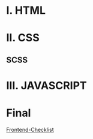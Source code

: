 # I. HTML

# II. CSS

## SCSS

# III. JAVASCRIPT


# Final
[Frontend-Checklist](https://github.com/thedaviddias/Front-End-Checklist)  